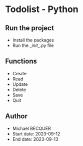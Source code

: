 # Todolist - Python

## Run the project
* Install the packages
* Run the \__init__.py file

## Functions
* Create
* Read
* Update
* Delete
* Save
* Quit

## Author
* Michaël BECQUER
* Start date: 2023-09-12
* End date: 2023-09-13
